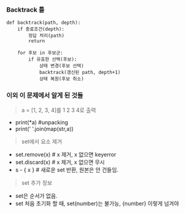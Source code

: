 
### Backtrack 틀
```
def backtrack(path, depth):
    if 종료조건(depth):
        정답 처리(path)
        return

    for 후보 in 후보군:
        if 유효한 선택(후보):
            상태 변경(후보 선택)
            backtrack(갱신된 path, depth+1)
            상태 복원(후보 취소)
```

### 이외 이 문제에서 알게 된 것들

> a = [1, 2, 3, 4]를 1 2 3 4로 출력
- print(*a) #unpacking
- print(' '.join(map(str,a))

> set에서 요소 제거
- set.remove(x) # x 제거, x 없으면 keyerror
- set.discard(x) # x 제거, x 없으면 무시
- s - { x } # 새로운 set 반환, 원본은 안 건들임.

> set 추가 정보
- set은 순서가 없음.
- set 처음 초기화 할 때, set(number)는 불가능, {number} 이렇게 넘겨야 
